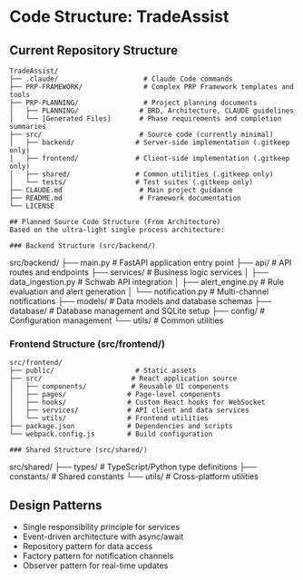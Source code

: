 # Code Structure: TradeAssist

## Current Repository Structure
```
TradeAssist/
├── .claude/                     # Claude Code commands
├── PRP-FRAMEWORK/               # Complex PRP Framework templates and tools
├── PRP-PLANNING/                # Project planning documents
│   ├── PLANNING/               # BRD, Architecture, CLAUDE guidelines
│   └── [Generated Files]       # Phase requirements and completion summaries
├── src/                        # Source code (currently minimal)
│   ├── backend/               # Server-side implementation (.gitkeep only)
│   ├── frontend/              # Client-side implementation (.gitkeep only)  
│   ├── shared/                # Common utilities (.gitkeep only)
│   └── tests/                 # Test suites (.gitkeep only)
├── CLAUDE.md                   # Main project guidance
├── README.md                   # Framework documentation
└── LICENSE

## Planned Source Code Structure (From Architecture)
Based on the ultra-light single process architecture:

### Backend Structure (src/backend/)
```
src/backend/
├── main.py                    # FastAPI application entry point
├── api/                       # API routes and endpoints
├── services/                  # Business logic services
│   ├── data_ingestion.py     # Schwab API integration
│   ├── alert_engine.py       # Rule evaluation and alert generation
│   └── notification.py       # Multi-channel notifications
├── models/                    # Data models and database schemas
├── database/                  # Database management and SQLite setup
├── config/                    # Configuration management
└── utils/                     # Common utilities

### Frontend Structure (src/frontend/)
```
src/frontend/
├── public/                    # Static assets
├── src/                      # React application source
│   ├── components/           # Reusable UI components
│   ├── pages/               # Page-level components
│   ├── hooks/               # Custom React hooks for WebSocket
│   ├── services/            # API client and data services
│   └── utils/               # Frontend utilities
├── package.json             # Dependencies and scripts
└── webpack.config.js        # Build configuration

### Shared Structure (src/shared/)
```
src/shared/
├── types/                    # TypeScript/Python type definitions
├── constants/               # Shared constants
└── utils/                   # Cross-platform utilities

## Design Patterns
- Single responsibility principle for services
- Event-driven architecture with async/await
- Repository pattern for data access
- Factory pattern for notification channels
- Observer pattern for real-time updates